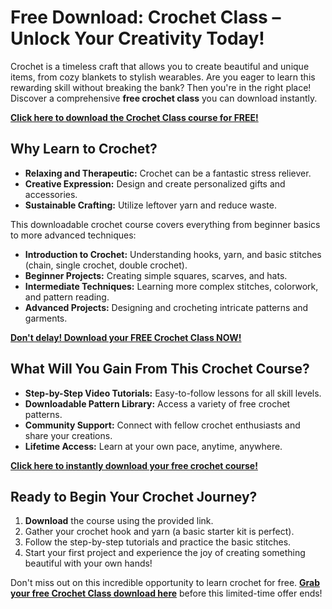 # Free Download: Crochet Class – Unlock Your Creativity Today!

Crochet is a timeless craft that allows you to create beautiful and unique items, from cozy blankets to stylish wearables. Are you eager to learn this rewarding skill without breaking the bank? Then you're in the right place! Discover a comprehensive **free crochet class** you can download instantly.

[**Click here to download the Crochet Class course for FREE!**](https://udemywork.com/crochet-class)

## Why Learn to Crochet?

*   **Relaxing and Therapeutic:** Crochet can be a fantastic stress reliever.
*   **Creative Expression:** Design and create personalized gifts and accessories.
*   **Sustainable Crafting:** Utilize leftover yarn and reduce waste.

This downloadable crochet course covers everything from beginner basics to more advanced techniques:

*   **Introduction to Crochet:** Understanding hooks, yarn, and basic stitches (chain, single crochet, double crochet).
*   **Beginner Projects:** Creating simple squares, scarves, and hats.
*   **Intermediate Techniques:** Learning more complex stitches, colorwork, and pattern reading.
*   **Advanced Projects:** Designing and crocheting intricate patterns and garments.

[**Don't delay! Download your FREE Crochet Class NOW!**](https://udemywork.com/crochet-class)

## What Will You Gain From This Crochet Course?

*   **Step-by-Step Video Tutorials:** Easy-to-follow lessons for all skill levels.
*   **Downloadable Pattern Library:** Access a variety of free crochet patterns.
*   **Community Support:** Connect with fellow crochet enthusiasts and share your creations.
*   **Lifetime Access:** Learn at your own pace, anytime, anywhere.

[**Click here to instantly download your free crochet course!**](https://udemywork.com/crochet-class)

## Ready to Begin Your Crochet Journey?

1.  **Download** the course using the provided link.
2.  Gather your crochet hook and yarn (a basic starter kit is perfect).
3.  Follow the step-by-step tutorials and practice the basic stitches.
4.  Start your first project and experience the joy of creating something beautiful with your own hands!

Don't miss out on this incredible opportunity to learn crochet for free. **[Grab your free Crochet Class download here](https://udemywork.com/crochet-class)** before this limited-time offer ends!
